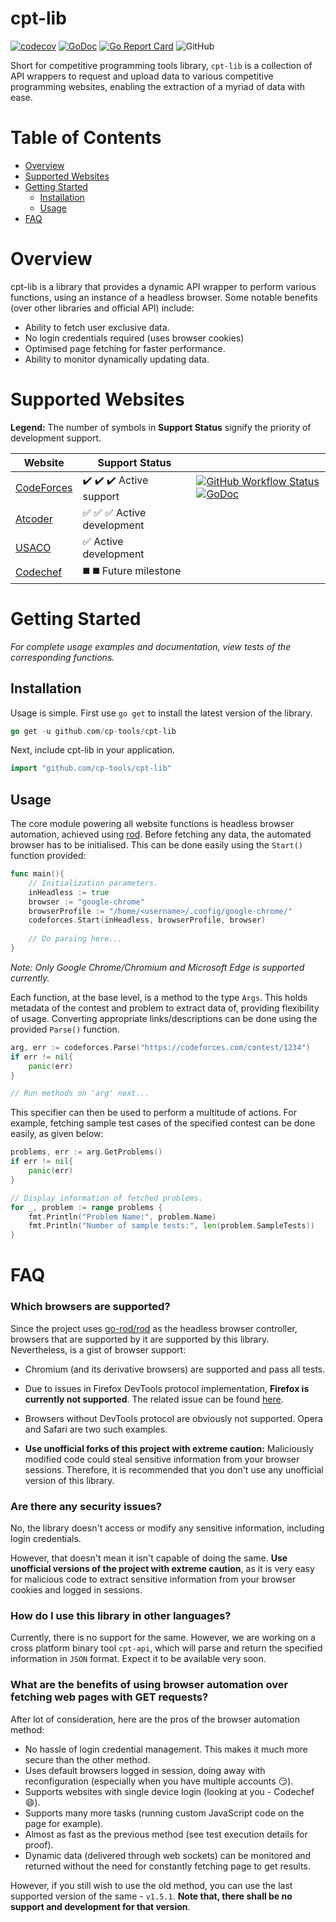 # cpt-lib
[![codecov](https://codecov.io/gh/cp-tools/cpt-lib/branch/master/graph/badge.svg?token=VMMMOHWT1L)](undefined) [![GoDoc](https://godoc.org/github.com/cp-tools/cpt-lib?status.svg)](https://godoc.org/github.com/cp-tools/cpt-lib) [![Go Report Card](https://goreportcard.com/badge/github.com/cp-tools/cpt-lib)](https://goreportcard.com/report/github.com/cp-tools/cpt-lib) ![GitHub](https://img.shields.io/github/license/cp-tools/cpt-lib)

Short for competitive programming tools library, `cpt-lib` is a collection of API wrappers to request and upload data to various competitive programming websites, enabling the extraction of a myriad of data with ease.

<!--Or visit cpt-api for a command line interface-->

# Table of Contents

- [Overview](#overview)
- [Supported Websites](#supported-websites)
- [Getting Started](#getting-started)
  - [Installation](#installation)
  - [Usage](#usage)
- [FAQ](#faq)

# Overview

cpt-lib is a library that provides a dynamic API wrapper to perform various functions, using an instance of a headless browser. Some notable benefits (over other libraries and official API) include:

- Ability to fetch user exclusive data.
- No login credentials required (uses browser cookies)
- Optimised page fetching for faster performance.
- Ability to monitor dynamically updating data.



# Supported Websites

**Legend:** The number of symbols in **Support Status** signify the priority of development support.

| Website                              | Support Status                                               |                                                              |
| ------------------------------------ | ------------------------------------------------------------ | ------------------------------------------------------------ |
| [CodeForces](https://codeforces.com) | :heavy_check_mark: :heavy_check_mark: :heavy_check_mark: Active support | [![GitHub Workflow Status](https://img.shields.io/github/workflow/status/cp-tools/cpt-lib/Build%20and%20Test%20(codeforces)?label=Tests%20%28codeforces%29)](https://github.com/cp-tools/cpt-lib/actions) [![GoDoc](https://godoc.org/github.com/cp-tools/cpt-lib/codeforces?status.svg)](https://godoc.org/github.com/cp-tools/cpt-lib/codeforces) |
| [Atcoder](https://atcoder.jp)        | :white_check_mark: :white_check_mark: :white_check_mark: Active development |                                                              |
| [USACO](https://usaco.org)           | :white_check_mark:     Active development                    |                                                              |
| [Codechef](https://codechef.com)     | :black_medium_square: :black_medium_square:  ​Future milestone |                                                              |


# Getting Started

*For complete usage examples and documentation, view tests of the corresponding functions.*

## Installation

Usage is simple. First use `go get` to install the latest version of the library.

```go
go get -u github.com/cp-tools/cpt-lib
```

Next, include cpt-lib in your application.

```go
import "github.com/cp-tools/cpt-lib"
```

## Usage

The core module powering all website functions is headless browser automation, achieved using [rod](https://github.com/go-rod/rod).
Before fetching any data, the automated browser has to be initialised. This can be done easily using the `Start()` function provided:

```go
func main(){
	// Initialization parameters.
	inHeadless := true
    browser := "google-chrome"
    browserProfile := "/home/<username>/.config/google-chrome/"
	codeforces.Start(inHeadless, browserProfile, browser)
	
	// Do parsing here...
}
```

*Note: Only Google Chrome/Chromium and Microsoft Edge is supported currently.*

Each function, at the base level, is a method to the type `Args`. This holds metadata of the contest and problem to extract data of, providing flexibility of usage. Converting appropriate links/descriptions can be done using the provided `Parse()` function.

```go
arg, err := codeforces.Parse("https://codeforces.com/contest/1234")
if err != nil{
	panic(err)
}

// Run methods on 'arg' next...
```

 

This specifier can then be used to perform a multitude of actions. For example, fetching sample test cases of the specified contest can be done easily, as given below:

```go
problems, err := arg.GetProblems()
if err != nil{
	panic(err)
}

// Display information of fetched problems.
for _, problem := range problems {
	fmt.Println("Problem Name:", problem.Name)
	fmt.Println("Number of sample tests:", len(problem.SampleTests))
}
```

 

# FAQ

### Which browsers are supported?

Since the project uses [go-rod/rod](https://github.com/go-rod/rod) as the headless browser controller, browsers that are supported by it are supported by this library. Nevertheless, is a gist of browser support:

- Chromium (and its derivative browsers) are supported and pass all tests.
- Due to issues in Firefox DevTools protocol implementation, **Firefox is currently not supported**. The related issue can be found [here](https://github.com/go-rod/rod/issues/193).
- Browsers without DevTools protocol are obviously not supported. Opera and Safari are two such examples.

- **Use unofficial forks of this project with extreme caution:** Maliciously modified code could steal sensitive information from your browser sessions. Therefore, it is recommended that you don't use any  unofficial version of this library.

### Are there any security issues?

No, the library doesn't access or modify any sensitive information, including login credentials.

However, that doesn't mean it isn't capable of doing the same. **Use unofficial versions of the project with extreme caution**, as it is very easy for malicious code to extract sensitive information from your browser cookies and logged in sessions.

### How do I use this library in other languages?

Currently, there is no support for the same.
However, we are working on a cross platform binary tool `cpt-api`, which will parse and return the specified information in `JSON` format. Expect it to be available very soon.

### What are the benefits of using browser automation over fetching web pages with GET requests?

After lot of consideration, here are the pros of the browser automation method:

- No hassle of login credential management. This makes it much more secure than the other method.
- Uses default browsers logged in session, doing away with reconfiguration (especially when you have multiple accounts :smirk:).
- Supports websites with single device login (looking at you - Codechef :smile:).
- Supports many more tasks (running custom JavaScript code on the page for example).
- Almost as fast as the previous method (see test execution details for proof).
- Dynamic data (delivered through web sockets) can be monitored and returned without the need for constantly fetching page to get results.

However, if you still wish to use the old method, you can use the last supported version of the same - `v1.5.1`. **Note that, there shall be no support and development for that version**.
